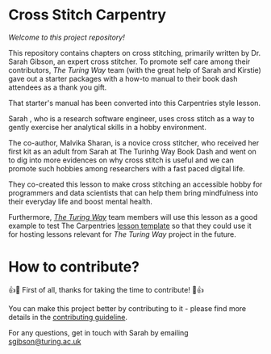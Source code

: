 # Cross Stitch Carpentry

*Welcome to this project repository!*

This repository contains chapters on cross stitching, primarily written by Dr. Sarah Gibson, an expert cross stitcher. 
To promote self care among their contributors, _The Turing Way_ team (with the great help of Sarah and Kirstie) gave out a starter packages with a how-to manual to their book dash attendees as a thank you gift.

That starter's manual has been converted into this Carpentries style lesson.

Sarah , who is a research software engineer, uses cross stitch as a way to gently exercise her analytical skills in a hobby environment.

The co-author, Malvika Sharan, is a novice cross stitcher, who received her first kit as an adult from Sarah at The Turinhg Way Book Dash and went on to dig into more evidences on why cross stitch is useful and we can promote such hobbies among researchers with a fast paced digital life.

They co-created this lesson to make cross stitching an accessible hobby for programmers and data scientists that can help them bring mindfulness into their everyday life and boost mental health.

Furthermore, [_The Turing Way_](https://github.com/alan-turing-institute/the-turing-way) team members will use this lesson as a good example to test The Carpentries [lesson template](https://github.com/carpentries/lesson-example) so that they could use it for hosting lessons relevant for _The Turing Way_ project in the future.

# How to contribute?

👍🎉 First of all, thanks for taking the time to contribute! 🎉👍

You can make this project better by contributing to it - please find more details in the [contributing guideline](https://github.com/sgibson91/cross-stitch-carpentry/blob/gh-pages/CONTRIBUTING.md).

For any questions, get in touch with Sarah by emailing [sgibson@turing.ac.uk](mailto:sgibson@turing.ac.uk)
